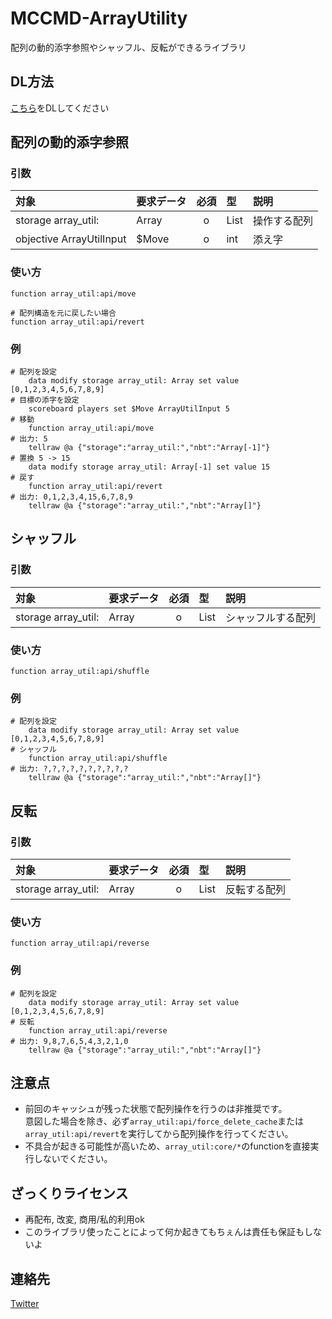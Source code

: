 # MCCMD-ArrayUtility
配列の動的添字参照やシャッフル、反転ができるライブラリ


## DL方法
[こちら](https://github.com/ChenCMD/MCCMD-ArrayUtility/releases/latest/download/MCCMD-ArrayUtility.zip)をDLしてください


## 配列の動的添字参照
### 引数
| 対象                     | 要求データ | 必須  | 型   | 説明         |
| :----------------------- | :--------- | :---: | :--- | :----------- |
| storage array_util:      | Array      |   o   | List | 操作する配列 |
| objective ArrayUtilInput | $Move      |   o   | int  | 添え字       |

### 使い方
```mcfunction
function array_util:api/move

# 配列構造を元に戻したい場合
function array_util:api/revert
```

### 例
```mcfunction
# 配列を設定
    data modify storage array_util: Array set value [0,1,2,3,4,5,6,7,8,9]
# 目標の添字を設定
    scoreboard players set $Move ArrayUtilInput 5
# 移動
    function array_util:api/move
# 出力: 5
    tellraw @a {"storage":"array_util:","nbt":"Array[-1]"}
# 置換 5 -> 15
    data modify storage array_util: Array[-1] set value 15
# 戻す
    function array_util:api/revert
# 出力: 0,1,2,3,4,15,6,7,8,9
    tellraw @a {"storage":"array_util:","nbt":"Array[]"}
```


## シャッフル
### 引数
| 対象                | 要求データ | 必須  | 型   | 説明               |
| :------------------ | :--------- | :---: | :--- | :----------------- |
| storage array_util: | Array      |   o   | List | シャッフルする配列 |

### 使い方
```mcfunction
function array_util:api/shuffle
```

### 例
```mcfunction
# 配列を設定
    data modify storage array_util: Array set value [0,1,2,3,4,5,6,7,8,9]
# シャッフル
    function array_util:api/shuffle
# 出力: ?,?,?,?,?,?,?,?,?,?
    tellraw @a {"storage":"array_util:","nbt":"Array[]"}
```


## 反転
### 引数
| 対象                | 要求データ | 必須  | 型   | 説明         |
| :------------------ | :--------- | :---: | :--- | :----------- |
| storage array_util: | Array      |   o   | List | 反転する配列 |

### 使い方
```mcfunction
function array_util:api/reverse
```

### 例
```mcfunction
# 配列を設定
    data modify storage array_util: Array set value [0,1,2,3,4,5,6,7,8,9]
# 反転
    function array_util:api/reverse
# 出力: 9,8,7,6,5,4,3,2,1,0
    tellraw @a {"storage":"array_util:","nbt":"Array[]"}
```


## 注意点
 * 前回のキャッシュが残った状態で配列操作を行うのは非推奨です。  
   意図した場合を除き、必ず`array_util:api/force_delete_cache`または`array_util:api/revert`を実行してから配列操作を行ってください。
 * 不具合が起きる可能性が高いため、`array_util:core/*`のfunctionを直接実行しないでください。


## ざっくりライセンス
 * 再配布, 改変, 商用/私的利用ok
 * このライブラリ使ったことによって何か起きてもちぇんは責任も保証もしないよ


## 連絡先
[Twitter](https://twitter.com/Chen__CMD)
